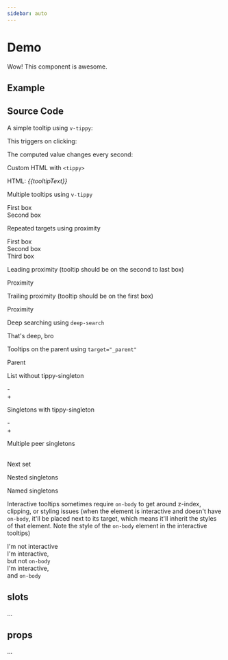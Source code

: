 ```yaml
---
sidebar: auto
---
```


# Demo

Wow! This component is awesome.

## Example

## Source Code

A simple tooltip using `v-tippy`:
<section>
  <div class="box" v-tippy="'Some content'"></div>
</section>

This triggers on clicking:
<section>
  <div class="box" v-tippy="{content: 'Some content', trigger:'click', interactive:true}"></div>
</section>

The computed value changes every second:
<section>
  <div class="box" v-tippy="{content: tooltipText}"></div>
</section>

Custom HTML with `<tippy>`
<section>
  <div class="box" v-tippy></div>
  <tippy>
    HTML: <i>{{tooltipText}}</i>
  </tippy>
</section>

Multiple tooltips using `v-tippy`
<section>
  <div class="box" v-tippy:a></div>
  <tippy target="a">
    First box
  </tippy>
  <div class="box" v-tippy:b></div>
  <tippy target="b" placement="right">
    Second box
  </tippy>
</section>

Repeated targets using proximity
<section>
  <div class="box" v-tippy></div>
  <tippy>First box</tippy>
  <div class="box" v-tippy></div>
  <tippy>Second box</tippy>
  <div class="box" v-tippy></div>
  <tippy>Third box</tippy>
</section>

Leading proximity (tooltip should be on the second to last box)
<section>
  <div class="box" v-tippy></div>
  <div class="box" v-tippy></div>
  <div class="box" v-tippy></div>
  <tippy>Proximity</tippy>
  <div class="box" v-tippy></div>
</section>

Trailing proximity (tooltip should be on the first box)
<section>
  <tippy>Proximity</tippy>
  <div class="box" v-tippy></div>
  <div class="box" v-tippy></div>
  <div class="box" v-tippy></div>
  <div class="box" v-tippy></div>
</section>

Deep searching using `deep-search`
<section>
  <!-- putting this first to verify initialization order -->
  <tippy target="box" deep-search>That's deep, bro</tippy>
  <div>
      <div class="box" v-tippy:box></div>
  </div>
</section>

Tooltips on the parent using `target="_parent"`
<section>
  <div class="parent-wrapper">
    <div class="box"></div>
    <tippy target="_parent">
      Parent
    </tippy>
  </div>
</section>

List without tippy-singleton
<section>
  <div class="box" @click="removeSingleton">-</div>
  <template v-for="i in singletons" style="padding: 0 3px;" :key="i">
    <div class="box" v-tippy></div>
    <tippy :extra="{delay: 500}">
      non-singleton {{i}}
    </tippy>
  </template>
  <div class="box" @click="addSingleton">+</div>
</section>

Singletons with tippy-singleton
<section>
  <tippy-singleton :props="{delay: 500}"></tippy-singleton>
  <div class="box" @click="removeSingleton">-</div>
  <div class="parent-wrapper"> <!-- pointless nesting just to show that it searches ancestors -->
    <template v-for="i in singletons" style="padding: 0 3px;" :key="i">
      <div class="box" v-tippy></div>
      <tippy singleton>
        Singleton {{i}}
      </tippy>
    </template>
  </div>
  <div class="box" @click="addSingleton">+</div>
</section>

Multiple peer singletons
<section>
  <tippy-singleton :props="{delay: 500}"></tippy-singleton>
  <template v-for="i in 4" style="padding: 0 3px;" :key="i">
    <div class="box" v-tippy></div>
    <tippy singleton>
      Singleton {{i}}
    </tippy>
  </template>
  <br>
  <span>Next set</span>
  <tippy-singleton :props="{delay: 500}"></tippy-singleton>
  <template v-for="i in 4" style="padding: 0 3px;" :key="i">
    <div class="box" v-tippy></div>
    <tippy singleton>
      Singleton {{i}}
    </tippy>
  </template>
</section>

Nested singletons
<section>
  <tippy-singleton :props="{delay: 500}"></tippy-singleton>
  <template v-for="i in 4" style="padding: 0 3px;" :key="i">
    <div class="box" v-tippy></div>
    <tippy singleton>
      Outer {{i}}
    </tippy>
  </template>
  <div class="parent-wrapper">
    <tippy-singleton :props="{delay: 500}"></tippy-singleton>
    <template v-for="i in 2" style="padding: 0 3px;" :key="i">
      <div class="box" v-tippy></div>
      <tippy singleton>
        Inner {{i}}
      </tippy>
    </template>
  </div>
  <template v-for="i in 4" style="padding: 0 3px;" :key="i">
    <div class="box" v-tippy></div>
    <tippy singleton>
      Outer {{i+4}}
    </tippy>
  </template>
</section>

Named singletons
<section>
  <tippy-singleton name="even" :props="{delay: 500}"></tippy-singleton>
  <tippy-singleton name="odd" :props="{delay: 500}"></tippy-singleton>
  <template v-for="i in 11" style="padding: 0 3px;" :key="i">
    <div class="box" v-tippy></div>
    <tippy :singleton="i % 2 === 0 ? 'even' : 'odd'">
      {{i % 2 === 0 ? 'Even' : 'Odd'}} {{i}}
    </tippy>
  </template>
</section>

Interactive tooltips sometimes require `on-body` to get around z-index, clipping, or styling issues (when the element is
interactive and doesn't have `on-body`, it'll be placed next to its target, which means it'll inherit the styles of that
element. Note the style of the
`on-body` element in the interactive tooltips)
<section>
  <div class="box" v-tippy:non-interactive></div>
  <tippy target="non-interactive">I'm not interactive</tippy>
  <div class="box" v-tippy:interactive></div>
  <tippy target="interactive" interactive>I'm interactive,<br/>but not <code>on-body</code></tippy>
  <div class="box" v-tippy:interactive-on-body></div>
  <tippy target="interactive-on-body" interactive on-body>I'm interactive,<br/>and <code>on-body</code></tippy>
</section>

## slots

...

## props

...

<script setup>
import {computed, ref, onMounted, onUnmounted} from 'vue';

const seconds = ref(0);
const tooltipText = computed(() => "Seconds: " + seconds.value);
const singletons = ref([1, 2, 3]);

let intervalHandle = -1;
onMounted(() => {
  intervalHandle = setInterval(() => seconds.value++, 1000)
});
onUnmounted(() => {
  clearInterval(intervalHandle)
});

let nextSingleton = 4;
function addSingleton() {
  singletons.value.push(nextSingleton++);
}
function removeSingleton() {
  singletons.value.splice(0, 1);
}
</script>